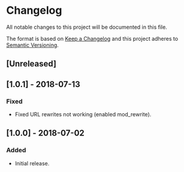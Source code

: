 # Changelog
All notable changes to this project will be documented in this file.

The format is based on [Keep a Changelog](http://keepachangelog.com/en/1.0.0/)
and this project adheres to [Semantic Versioning](http://semver.org/spec/v2.0.0.html).

## [Unreleased]

## [1.0.1] - 2018-07-13
### Fixed
- Fixed URL rewrites not working (enabled mod_rewrite).

## [1.0.0] - 2018-07-02
### Added
- Initial release.
